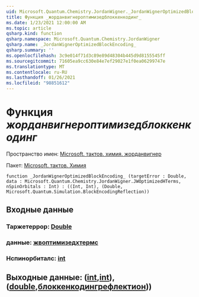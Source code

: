 ```yaml
---
uid: Microsoft.Quantum.Chemistry.JordanWigner._JordanWignerOptimizedBlockEncoding_
title: Функция _жорданвигнероптимизедблоккенкодинг_
ms.date: 1/23/2021 12:00:00 AM
ms.topic: article
qsharp.kind: function
qsharp.namespace: Microsoft.Quantum.Chemistry.JordanWigner
qsharp.name: _JordanWignerOptimizedBlockEncoding_
qsharp.summary: ''
ms.openlocfilehash: 3c9e014f71d3c89e89d48304b445d9d8155545ff
ms.sourcegitcommit: 71605ea9cc630e84e7ef29027e1f0ea06299747e
ms.translationtype: MT
ms.contentlocale: ru-RU
ms.lasthandoff: 01/26/2021
ms.locfileid: "98851612"
---
```

# <a name="_jordanwigneroptimizedblockencoding_-function"></a>Функция _жорданвигнероптимизедблоккенкодинг_

Пространство имен: [Microsoft. тактов. химия. жорданвигнер](xref:Microsoft.Quantum.Chemistry.JordanWigner)

Пакет: [Microsoft. тактов. Химия](https://nuget.org/packages/Microsoft.Quantum.Chemistry)




```qsharp
function _JordanWignerOptimizedBlockEncoding_ (targetError : Double, data : Microsoft.Quantum.Chemistry.JordanWigner.JWOptimizedHTerms, nSpinOrbitals : Int) : ((Int, Int), (Double, Microsoft.Quantum.Simulation.BlockEncodingReflection))
```


## <a name="input"></a>Входные данные

### <a name="targeterror--double"></a>Таржетеррор: [Double](xref:microsoft.quantum.lang-ref.double)




### <a name="data--jwoptimizedhterms"></a>данные: [жвоптимизедхтермс](xref:Microsoft.Quantum.Chemistry.JordanWigner.JWOptimizedHTerms)




### <a name="nspinorbitals--int"></a>Нспинорбиталс: [int](xref:microsoft.quantum.lang-ref.int)





## <a name="output--intintdoubleblockencodingreflection"></a>Выходные данные: ([int](xref:microsoft.quantum.lang-ref.int),[int](xref:microsoft.quantum.lang-ref.int)), ([double](xref:microsoft.quantum.lang-ref.double),[блоккенкодингрефлектион](xref:Microsoft.Quantum.Simulation.BlockEncodingReflection)))

